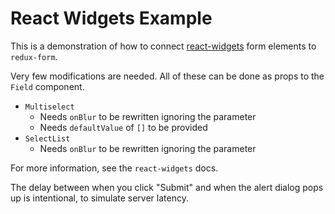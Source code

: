 # React Widgets Example

This is a demonstration of how to connect
[react-widgets](https://github.com/jquense/react-widgets) form elements to `redux-form`.

Very few modifications are needed. All of these can be done as props to the `Field` component.

* `Multiselect`
  * Needs `onBlur` to be rewritten ignoring the parameter
  * Needs `defaultValue` of `[]` to be provided
* `SelectList`
  * Needs `onBlur` to be rewritten ignoring the parameter
  
For more information, see the `react-widgets` docs.

The delay between when you click "Submit" and when the alert dialog pops up is intentional,
to simulate server latency.
